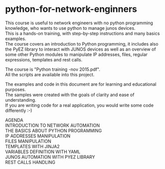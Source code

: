 # python-for-network-enginners

This course is useful to network engineers with no python programming knowledge, who wants to use python to manage junos devices.   
This is a hands-on training, with step-by-step instructions and many basics examples.   
The course covers an introduction to Python programming, it includes also the PyEZ library to interact with JUNOS devices as well as an overview of some other Python modules to manipulate IP addresses, files, regular expressions, templates and rest calls.   

The course is "Python training -nov 2015.pdf".   
All the scripts are available into this project.  

The examples and code in this document are for learning and educational purposes.   
The samples were created with the goals of clarity and ease of understanding.   
If you are writing code for a real application, you would write some code differently :-)  

AGENDA  
INTRODUCTION TO NETWORK AUTOMATION  
THE BASICS ABOUT PYTHON PROGRAMMING  
IP ADDRESSES MANIPULATION  
FILES MANIPULATION  
TEMPLATES WITH JINJA2   
VARIABLES DEFINITION WITH YAML  
JUNOS AUTOMATION WITH PYEZ LIBRARY  
REST CALLS HANDLING  

